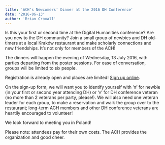 ```yaml
---
title: 'ACH’s Newcomers’ Dinner at the 2016 DH Conference'
date: '2016-06-13'
author: 'Brian Croxall'
---
```

Is this your first or second time at the Digital Humanities conference? Are you new to the DH community? Join a small group of newbies and DH old-timers at a local Kraków restaurant and make scholarly connections and new friendships. It’s not only for members of the ACH!

The dinners will happen the evening of Wednesday, 13 July 2016, with parties departing from the poster sessions. For ease of conversation, groups will be limited to six people.

Registration is already open and places are limited! [Sign up online](http://bit.ly/ACHdinner16).

On the sign-up form, we will want you to identify yourself with ‘n’ for newbie (in your first or second year attending DH) or ‘v’ for DH conference veteran (no more than 2 veterans per party, please!). We will also need one veteran leader for each group, to make a reservation and walk the group over to the restaurant; long-term ACH members and other DH conference veterans are heartily encouraged to volunteer!

We look forward to meeting you in Poland!

Please note: attendees pay for their own costs. The ACH provides the organization and good cheer.